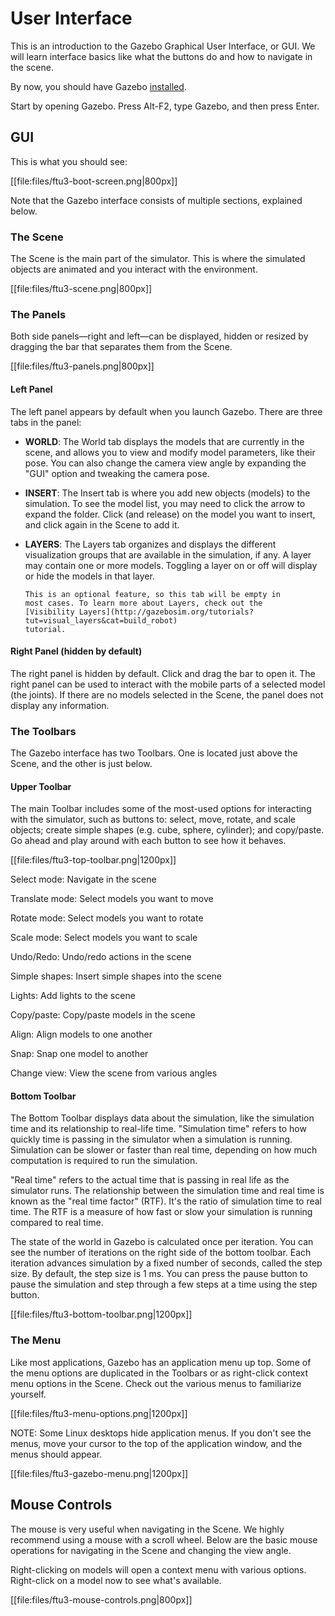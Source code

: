 # User Interface

This is an introduction to the Gazebo Graphical User Interface, or GUI. We will learn interface basics like what the buttons do and how to navigate in the scene. 

By now, you should have Gazebo [installed](http://gazebosim.org/tutorials?cat=guided_b&tut=guided_b1&branch=ftu2). 

Start by opening Gazebo. Press Alt-F2, type Gazebo, and then press Enter. 

## GUI

This is what you should see:

[[file:files/ftu3-boot-screen.png|800px]]

Note that the Gazebo interface consists of multiple sections, explained below. 

### The Scene

The Scene is the main part of the simulator. This is where the simulated
objects are animated and you interact with the environment. 

[[file:files/ftu3-scene.png|800px]]

### The Panels

Both side panels—right and left—can be displayed, hidden or resized by dragging
the bar that separates them from the Scene.

[[file:files/ftu3-panels.png|800px]]

#### Left Panel

The left panel appears by default when you launch Gazebo. There are three tabs
in the panel:

* **WORLD**: The World tab displays the models that are currently in the
  scene, and allows you to view and modify model parameters, like their
  pose. You can also change the camera view angle by expanding the
  "GUI" option and tweaking the camera pose. 

* **INSERT**: The Insert tab is where you add new objects (models) to the
  simulation. To see the model list, you may need to click the arrow to expand the 
  folder. Click (and release) on the model you want to insert, and click
  again in the Scene to add it. 


* **LAYERS**: The Layers tab organizes and displays the different
  visualization groups that are available in the simulation, if any. A layer
  may contain one or more models. Toggling a layer on or off will display
  or hide the models in that layer. 
  
      This is an optional feature, so this tab will be empty in
      most cases. To learn more about Layers, check out the 
      [Visibility Layers](http://gazebosim.org/tutorials?tut=visual_layers&cat=build_robot) 
      tutorial. 

#### Right Panel (hidden by default)

The right panel is hidden by default. Click and drag the bar to open it. The right panel can 
be used to interact with the mobile parts of a selected model (the joints). If there are no 
models selected in the Scene, the panel does not display any information.

### The Toolbars

The Gazebo interface has two Toolbars. One is located just above the Scene, and
the other is just below.

#### Upper Toolbar

The main Toolbar includes some of the most-used options for interacting with
the simulator, such as buttons to: select, move, rotate, and scale objects;
create simple shapes (e.g. cube, sphere, cylinder); and copy/paste. Go ahead and play 
around with each button to see how it behaves.

[[file:files/ftu3-top-toolbar.png|1200px]]

Select mode: Navigate in the scene

Translate mode: Select models you want to move

Rotate mode: Select models you want to rotate 

Scale mode: Select models you want to scale

Undo/Redo: Undo/redo actions in the scene

Simple shapes: Insert simple shapes into the scene

Lights: Add lights to the scene

Copy/paste: Copy/paste models in the scene

Align: Align models to one another

Snap: Snap one model to another

Change view: View the scene from various angles


#### Bottom Toolbar

The Bottom Toolbar displays data about the simulation, like the simulation time
and its relationship to real-life time. "Simulation time" refers to how quickly
time is passing in the simulator when a simulation is running.  Simulation can
be slower or faster than real time, depending on how much computation is
required to run the simulation. 

"Real time" refers to the actual time that is passing in real life as the
simulator runs. The relationship between the simulation time and real time is
known as the "real time factor" (RTF). It's the ratio of simulation time to real
time. The RTF is a measure of how fast or slow your simulation is running
compared to real time. 

The state of the world in Gazebo is calculated once per iteration. You can
see the number of iterations on the right side of the bottom toolbar. Each
iteration advances simulation by a fixed number of seconds, called the step
size. By default, the step size is 1 ms. You can press
the pause button to pause the simulation and step through a few steps at
a time using the step button.

[[file:files/ftu3-bottom-toolbar.png|1200px]]

### The Menu 

Like most applications, Gazebo has an application menu up top. Some of the menu
options are duplicated in the Toolbars or as right-click context menu options
in the Scene. Check out the various menus to familiarize yourself. 

[[file:files/ftu3-menu-options.png|1200px]]

NOTE: Some Linux desktops hide application menus. If you don't see the
menus, move your cursor to the top of the application window, and the menus
should appear. 

[[file:files/ftu3-gazebo-menu.png|1200px]]

## Mouse Controls

The mouse is very useful when navigating in the Scene. We highly recommend
using a mouse with a scroll wheel.  Below are the basic mouse operations for
navigating in the Scene and changing the view angle.

Right-clicking on models will open a context menu with various options.
Right-click on a model now to see what's available. 


[[file:files/ftu3-mouse-controls.png|800px]]
